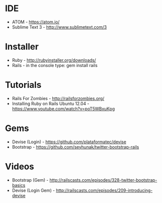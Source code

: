 # IDE
* ATOM - https://atom.io/
* Sublime Text 3 - http://www.sublimetext.com/3

# Installer
* Ruby - http://rubyinstaller.org/downloads/
* Rails - in the console type: gem install rails

# Tutorials
* Rails For Zombies - http://railsforzombies.org/
* Installing Ruby on Rails Ubuntu 12.04 - https://www.youtube.com/watch?v=poT5WBxuKpg

# Gems
* Devise (Login) - https://github.com/plataformatec/devise
* Bootstrap - https://github.com/seyhunak/twitter-bootstrap-rails

# Videos
* Bootstrap (Gem) - http://railscasts.com/episodes/328-twitter-bootstrap-basics
* Devise (Login Gem) - http://railscasts.com/episodes/209-introducing-devise
